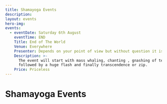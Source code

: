 ```yaml
---
title: Shamayoga Events
description:
layout: events
hero-img:
events:
  - eventDate: Saturday 6th August
    eventTime: END
    Title: End of The World
    Venue: Everywhere
    Presenter: Depends on your point of view but without question it is the human race
    Description: >-
      The event will start with mass whaling, chanting , gnashing of teeth etc.
      followed by a huge flash and finally transcendence or zip.
    Price: Priceless
---
```


# Shamayoga Events